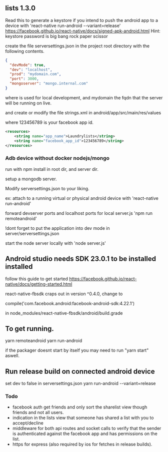 ## lists 1.3.0

Read this to generate a keystore if you intend to push the android app to a device with 'react-native run-android --variant=release'
https://facebook.github.io/react-native/docs/signed-apk-android.html
Hint: keystore password is big bang rock paper scissor

create the file serversettings.json in the project root directory with the following contents.
```json
{
  "devMode": true,
  "dev": "localhost",
  "prod": "mydomain.com",
  "port": 3000,
  "mongoserver": "mongo.internal.com"
}
```
where is used for local development, and mydomain the fqdn that the server will be running on live.


and create or modify the file strings.xml in android/app/src/main/res/values

where 123456789 is your facebook app id.
```xml
<resources>
    <string name="app_name">Laundrylists</string>
    <string name="facebook_app_id">123456789</string>
</resources>
```

### Adb device without docker nodejs/mongo

run with npm install in root dir, and server dir.

setup a mongodb server.

Modify serversettings.json to your liking.

ex: attach to a running virtual or physical android device with 'react-native run-android'

forward devserver ports and localhost ports for local server.js 'npm run remoteandroid'

!dont forget to put the application into dev mode in server/serversettings.json

start the node server locally with 'node server.js'

## Android studio needs SDK 23.0.1 to be installed installed
follow this guide to get started https://facebook.github.io/react-native/docs/getting-started.html

react-native-fbsdk craps out in version ^0.4.0, change to

compile('com.facebook.android:facebook-android-sdk:4.22.1')

in node_modules/react-native-fbsdk/android/build.grade


## To get running.
yarn remoteandroid
yarn run-android

if the packager doesnt start by itself you may need to run "yarn start" aswell.

## Run release build on connected android device
set dev to false in serversettings.json
yarn run-android --variant=release

### Todo
* facebook auth get friends and only sort the sharelist view though friends and not all users.
* indication in the lists view that someone has shared a list with you to accept/decline
* middleware for both api routes and socket calls to verify that the sender is authenticated against the facebook app and has permissions on the list.
* https for express (also required by ios for fetches in release builds).
